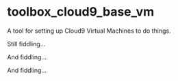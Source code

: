 # toolbox_cloud9_base_vm

A tool for setting up Cloud9 Virtual Machines to do things.

<p>Still fiddling...</p>
<p>And fiddling...</p>
<p>And fiddling...</p>
